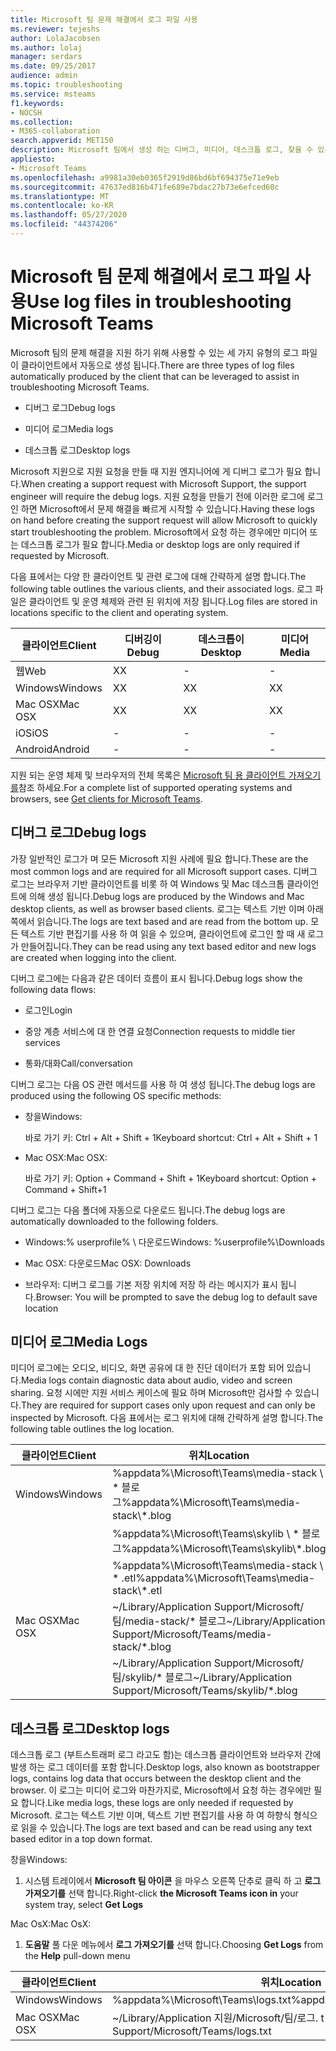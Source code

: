 ```yaml
---
title: Microsoft 팀 문제 해결에서 로그 파일 사용
ms.reviewer: tejeshs
author: LolaJacobsen
ms.author: lolaj
manager: serdars
ms.date: 09/25/2017
audience: admin
ms.topic: troubleshooting
ms.service: msteams
f1.keywords:
- NOCSH
ms.collection:
- M365-collaboration
search.appverid: MET150
description: Microsoft 팀에서 생성 하는 디버그, 미디어, 데스크톱 로그, 찾을 수 있는 위치, 문제 해결에 도움이 되는 방법에 대해 알아봅니다.
appliesto:
- Microsoft Teams
ms.openlocfilehash: a9981a30eb0365f2919d86bd6bf694375e71e9eb
ms.sourcegitcommit: 47637ed816b471fe689e7bdac27b73e6efced60c
ms.translationtype: MT
ms.contentlocale: ko-KR
ms.lasthandoff: 05/27/2020
ms.locfileid: "44374206"
---
```

<a name="use-log-files-in-troubleshooting-microsoft-teams"></a><span data-ttu-id="9b656-103">Microsoft 팀 문제 해결에서 로그 파일 사용</span><span class="sxs-lookup"><span data-stu-id="9b656-103">Use log files in troubleshooting Microsoft Teams</span></span>
=================================================

<span data-ttu-id="9b656-104">Microsoft 팀의 문제 해결을 지원 하기 위해 사용할 수 있는 세 가지 유형의 로그 파일이 클라이언트에서 자동으로 생성 됩니다.</span><span class="sxs-lookup"><span data-stu-id="9b656-104">There are three types of log files automatically produced by the client that can be leveraged to assist in troubleshooting Microsoft Teams.</span></span>

-   <span data-ttu-id="9b656-105">디버그 로그</span><span class="sxs-lookup"><span data-stu-id="9b656-105">Debug logs</span></span>

-   <span data-ttu-id="9b656-106">미디어 로그</span><span class="sxs-lookup"><span data-stu-id="9b656-106">Media logs</span></span>

-   <span data-ttu-id="9b656-107">데스크톱 로그</span><span class="sxs-lookup"><span data-stu-id="9b656-107">Desktop logs</span></span>

<span data-ttu-id="9b656-108">Microsoft 지원으로 지원 요청을 만들 때 지원 엔지니어에 게 디버그 로그가 필요 합니다.</span><span class="sxs-lookup"><span data-stu-id="9b656-108">When creating a support request with Microsoft Support, the support engineer will require the debug logs.</span></span> <span data-ttu-id="9b656-109">지원 요청을 만들기 전에 이러한 로그에 로그인 하면 Microsoft에서 문제 해결을 빠르게 시작할 수 있습니다.</span><span class="sxs-lookup"><span data-stu-id="9b656-109">Having these logs on hand before creating the support request will allow Microsoft to quickly start troubleshooting the problem.</span></span> <span data-ttu-id="9b656-110">Microsoft에서 요청 하는 경우에만 미디어 또는 데스크톱 로그가 필요 합니다.</span><span class="sxs-lookup"><span data-stu-id="9b656-110">Media or desktop logs are only required if requested by Microsoft.</span></span>

<span data-ttu-id="9b656-111">다음 표에서는 다양 한 클라이언트 및 관련 로그에 대해 간략하게 설명 합니다.</span><span class="sxs-lookup"><span data-stu-id="9b656-111">The following table outlines the various clients, and their associated logs.</span></span> <span data-ttu-id="9b656-112">로그 파일은 클라이언트 및 운영 체제와 관련 된 위치에 저장 됩니다.</span><span class="sxs-lookup"><span data-stu-id="9b656-112">Log files are stored in locations specific to the client and operating system.</span></span>


|<span data-ttu-id="9b656-113">클라이언트</span><span class="sxs-lookup"><span data-stu-id="9b656-113">Client</span></span> |<span data-ttu-id="9b656-114">디버깅이</span><span class="sxs-lookup"><span data-stu-id="9b656-114">Debug</span></span>|<span data-ttu-id="9b656-115">데스크톱이</span><span class="sxs-lookup"><span data-stu-id="9b656-115">Desktop</span></span>|<span data-ttu-id="9b656-116">미디어</span><span class="sxs-lookup"><span data-stu-id="9b656-116">Media</span></span>|
|---------|---------|---------|---------|
|<span data-ttu-id="9b656-117">웹</span><span class="sxs-lookup"><span data-stu-id="9b656-117">Web</span></span>    |<span data-ttu-id="9b656-118">X</span><span class="sxs-lookup"><span data-stu-id="9b656-118">X</span></span>         |-         |-         |
|<span data-ttu-id="9b656-119">Windows</span><span class="sxs-lookup"><span data-stu-id="9b656-119">Windows</span></span>     |<span data-ttu-id="9b656-120">X</span><span class="sxs-lookup"><span data-stu-id="9b656-120">X</span></span>         |<span data-ttu-id="9b656-121">X</span><span class="sxs-lookup"><span data-stu-id="9b656-121">X</span></span>         |<span data-ttu-id="9b656-122">X</span><span class="sxs-lookup"><span data-stu-id="9b656-122">X</span></span>         |
|<span data-ttu-id="9b656-123">Mac OSX</span><span class="sxs-lookup"><span data-stu-id="9b656-123">Mac OSX</span></span>     |<span data-ttu-id="9b656-124">X</span><span class="sxs-lookup"><span data-stu-id="9b656-124">X</span></span>         |<span data-ttu-id="9b656-125">X</span><span class="sxs-lookup"><span data-stu-id="9b656-125">X</span></span>         |<span data-ttu-id="9b656-126">X</span><span class="sxs-lookup"><span data-stu-id="9b656-126">X</span></span>         |
|<span data-ttu-id="9b656-127">iOS</span><span class="sxs-lookup"><span data-stu-id="9b656-127">iOS</span></span>     |-         |-         |-         |
|<span data-ttu-id="9b656-128">Android</span><span class="sxs-lookup"><span data-stu-id="9b656-128">Android</span></span>     |-         |-         |-         |

<span data-ttu-id="9b656-129">지원 되는 운영 체제 및 브라우저의 전체 목록은 [Microsoft 팀 용 클라이언트 가져오기를](get-clients.md)참조 하세요.</span><span class="sxs-lookup"><span data-stu-id="9b656-129">For a complete list of supported operating systems and browsers, see [Get clients for Microsoft Teams](get-clients.md).</span></span>

<a name="debug-logs"></a><span data-ttu-id="9b656-130">디버그 로그</span><span class="sxs-lookup"><span data-stu-id="9b656-130">Debug logs</span></span>
---------------------------

<span data-ttu-id="9b656-131">가장 일반적인 로그가 며 모든 Microsoft 지원 사례에 필요 합니다.</span><span class="sxs-lookup"><span data-stu-id="9b656-131">These are the most common logs and are required for all Microsoft support cases.</span></span> <span data-ttu-id="9b656-132">디버그 로그는 브라우저 기반 클라이언트를 비롯 하 여 Windows 및 Mac 데스크톱 클라이언트에 의해 생성 됩니다.</span><span class="sxs-lookup"><span data-stu-id="9b656-132">Debug logs are produced by the Windows and Mac desktop clients, as well as browser based clients.</span></span> <span data-ttu-id="9b656-133">로그는 텍스트 기반 이며 아래쪽에서 읽습니다.</span><span class="sxs-lookup"><span data-stu-id="9b656-133">The logs are text based and are read from the bottom up.</span></span> <span data-ttu-id="9b656-134">모든 텍스트 기반 편집기를 사용 하 여 읽을 수 있으며, 클라이언트에 로그인 할 때 새 로그가 만들어집니다.</span><span class="sxs-lookup"><span data-stu-id="9b656-134">They can be read using any text based editor and new logs are created when logging into the client.</span></span>

<span data-ttu-id="9b656-135">디버그 로그에는 다음과 같은 데이터 흐름이 표시 됩니다.</span><span class="sxs-lookup"><span data-stu-id="9b656-135">Debug logs show the following data flows:</span></span>

-   <span data-ttu-id="9b656-136">로그인</span><span class="sxs-lookup"><span data-stu-id="9b656-136">Login</span></span>

-   <span data-ttu-id="9b656-137">중앙 계층 서비스에 대 한 연결 요청</span><span class="sxs-lookup"><span data-stu-id="9b656-137">Connection requests to middle tier services</span></span>

-   <span data-ttu-id="9b656-138">통화/대화</span><span class="sxs-lookup"><span data-stu-id="9b656-138">Call/conversation</span></span>

<span data-ttu-id="9b656-139">디버그 로그는 다음 OS 관련 메서드를 사용 하 여 생성 됩니다.</span><span class="sxs-lookup"><span data-stu-id="9b656-139">The debug logs are produced using the following OS specific methods:</span></span>

-   <span data-ttu-id="9b656-140">창을</span><span class="sxs-lookup"><span data-stu-id="9b656-140">Windows:</span></span>

      <span data-ttu-id="9b656-141">바로 가기 키: Ctrl + Alt + Shift + 1</span><span class="sxs-lookup"><span data-stu-id="9b656-141">Keyboard shortcut: Ctrl + Alt + Shift + 1</span></span>

-   <span data-ttu-id="9b656-142">Mac OSX:</span><span class="sxs-lookup"><span data-stu-id="9b656-142">Mac OSX:</span></span>

      <span data-ttu-id="9b656-143">바로 가기 키: Option + Command + Shift + 1</span><span class="sxs-lookup"><span data-stu-id="9b656-143">Keyboard shortcut: Option + Command + Shift+1</span></span>

<span data-ttu-id="9b656-144">디버그 로그는 다음 폴더에 자동으로 다운로드 됩니다.</span><span class="sxs-lookup"><span data-stu-id="9b656-144">The debug logs are automatically downloaded to the following folders.</span></span>

-   <span data-ttu-id="9b656-145">Windows:% userprofile% \\ 다운로드</span><span class="sxs-lookup"><span data-stu-id="9b656-145">Windows: %userprofile%\\Downloads</span></span>

-   <span data-ttu-id="9b656-146">Mac OSX: 다운로드</span><span class="sxs-lookup"><span data-stu-id="9b656-146">Mac OSX: Downloads</span></span>

-   <span data-ttu-id="9b656-147">브라우저: 디버그 로그를 기본 저장 위치에 저장 하 라는 메시지가 표시 됩니다.</span><span class="sxs-lookup"><span data-stu-id="9b656-147">Browser: You will be prompted to save the debug log to default save location</span></span>

<a name="media-logs"></a><span data-ttu-id="9b656-148">미디어 로그</span><span class="sxs-lookup"><span data-stu-id="9b656-148">Media Logs</span></span>
---------------------------

<span data-ttu-id="9b656-149">미디어 로그에는 오디오, 비디오, 화면 공유에 대 한 진단 데이터가 포함 되어 있습니다.</span><span class="sxs-lookup"><span data-stu-id="9b656-149">Media logs contain diagnostic data about audio, video and screen sharing.</span></span> <span data-ttu-id="9b656-150">요청 시에만 지원 서비스 케이스에 필요 하며 Microsoft만 검사할 수 있습니다.</span><span class="sxs-lookup"><span data-stu-id="9b656-150">They are required for support cases only upon request and can only be inspected by Microsoft.</span></span> <span data-ttu-id="9b656-151">다음 표에서는 로그 위치에 대해 간략하게 설명 합니다.</span><span class="sxs-lookup"><span data-stu-id="9b656-151">The following table outlines the log location.</span></span>


|<span data-ttu-id="9b656-152">클라이언트</span><span class="sxs-lookup"><span data-stu-id="9b656-152">Client</span></span> |<span data-ttu-id="9b656-153">위치</span><span class="sxs-lookup"><span data-stu-id="9b656-153">Location</span></span> |
|---------|---------|
|<span data-ttu-id="9b656-154">Windows</span><span class="sxs-lookup"><span data-stu-id="9b656-154">Windows</span></span>     |<span data-ttu-id="9b656-155">%appdata%\Microsoft\Teams\media-stack \\ \* 블로그</span><span class="sxs-lookup"><span data-stu-id="9b656-155">%appdata%\Microsoft\Teams\media-stack\\*.blog</span></span>         |
|            |<span data-ttu-id="9b656-156">%appdata%\Microsoft\Teams\skylib \\ \* 블로그</span><span class="sxs-lookup"><span data-stu-id="9b656-156">%appdata%\Microsoft\Teams\skylib\\*.blog</span></span>
|            |<span data-ttu-id="9b656-157">%appdata%\Microsoft\Teams\media-stack \\ \* .etl</span><span class="sxs-lookup"><span data-stu-id="9b656-157">%appdata%\Microsoft\Teams\media-stack\\*.etl</span></span>         |
|<span data-ttu-id="9b656-158">Mac OSX</span><span class="sxs-lookup"><span data-stu-id="9b656-158">Mac OSX</span></span>     |<span data-ttu-id="9b656-159">~/Library/Application Support/Microsoft/팀/media-stack/\* 블로그</span><span class="sxs-lookup"><span data-stu-id="9b656-159">~/Library/Application Support/Microsoft/Teams/media-stack/\*.blog</span></span>         |
|            |<span data-ttu-id="9b656-160">~/Library/Application Support/Microsoft/팀/skylib/\* 블로그</span><span class="sxs-lookup"><span data-stu-id="9b656-160">~/Library/Application Support/Microsoft/Teams/skylib/\*.blog</span></span>         |



<a name="desktop-logs"></a><span data-ttu-id="9b656-161">데스크톱 로그</span><span class="sxs-lookup"><span data-stu-id="9b656-161">Desktop logs</span></span>
---------------------

<span data-ttu-id="9b656-162">데스크톱 로그 (부트스트래퍼 로그 라고도 함)는 데스크톱 클라이언트와 브라우저 간에 발생 하는 로그 데이터를 포함 합니다.</span><span class="sxs-lookup"><span data-stu-id="9b656-162">Desktop logs, also known as bootstrapper logs, contains log data that occurs between the desktop client and the browser.</span></span> <span data-ttu-id="9b656-163">이 로그는 미디어 로그와 마찬가지로, Microsoft에서 요청 하는 경우에만 필요 합니다.</span><span class="sxs-lookup"><span data-stu-id="9b656-163">Like media logs, these logs are only needed if requested by Microsoft.</span></span> <span data-ttu-id="9b656-164">로그는 텍스트 기반 이며, 텍스트 기반 편집기를 사용 하 여 하향식 형식으로 읽을 수 있습니다.</span><span class="sxs-lookup"><span data-stu-id="9b656-164">The logs are text based and can be read using any text based editor in a top down format.</span></span>

<span data-ttu-id="9b656-165">창을</span><span class="sxs-lookup"><span data-stu-id="9b656-165">Windows:</span></span>

1.  <span data-ttu-id="9b656-166">시스템 트레이에서 **Microsoft 팀 아이콘** 을 마우스 오른쪽 단추로 클릭 하 고 **로그 가져오기를** 선택 합니다.</span><span class="sxs-lookup"><span data-stu-id="9b656-166">Right-click **the Microsoft Teams icon in** your system tray, select **Get Logs**</span></span>

<span data-ttu-id="9b656-167">Mac OsX:</span><span class="sxs-lookup"><span data-stu-id="9b656-167">Mac OsX:</span></span>

1.  <span data-ttu-id="9b656-168">**도움말** 풀 다운 메뉴에서 **로그 가져오기를** 선택 합니다.</span><span class="sxs-lookup"><span data-stu-id="9b656-168">Choosing **Get Logs** from the **Help** pull-down menu</span></span>

|<span data-ttu-id="9b656-169">클라이언트</span><span class="sxs-lookup"><span data-stu-id="9b656-169">Client</span></span> |<span data-ttu-id="9b656-170">위치</span><span class="sxs-lookup"><span data-stu-id="9b656-170">Location</span></span> |
|---------|---------|
|<span data-ttu-id="9b656-171">Windows</span><span class="sxs-lookup"><span data-stu-id="9b656-171">Windows</span></span>     |<span data-ttu-id="9b656-172">%appdata%\Microsoft\Teams\logs.txt</span><span class="sxs-lookup"><span data-stu-id="9b656-172">%appdata%\Microsoft\Teams\logs.txt</span></span>         |
|<span data-ttu-id="9b656-173">Mac OSX</span><span class="sxs-lookup"><span data-stu-id="9b656-173">Mac OSX</span></span>     |<span data-ttu-id="9b656-174">~/Library/Application 지원/Microsoft/팀/로그. t e</span><span class="sxs-lookup"><span data-stu-id="9b656-174">~/Library/Application Support/Microsoft/Teams/logs.txt</span></span>         |
